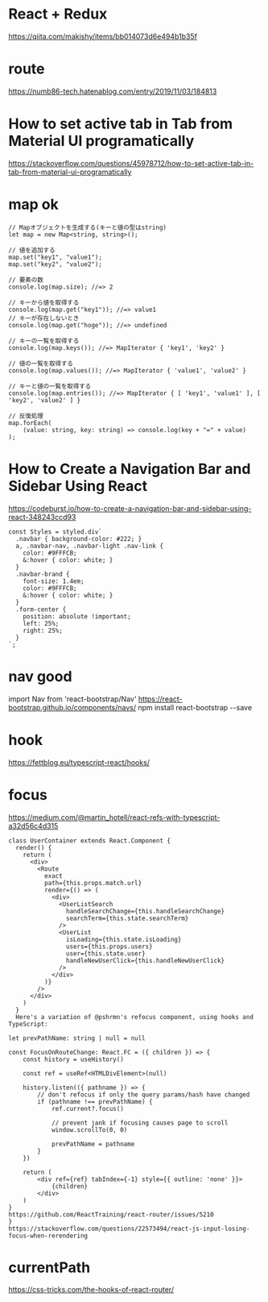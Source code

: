# React + Redux
https://qiita.com/makishy/items/bb014073d6e494b1b35f

# route
https://numb86-tech.hatenablog.com/entry/2019/11/03/184813


# How to set active tab in Tab from Material UI programatically
https://stackoverflow.com/questions/45978712/how-to-set-active-tab-in-tab-from-material-ui-programatically
# map ok
```
// Mapオブジェクトを生成する(キーと値の型はstring)
let map = new Map<string, string>();

// 値を追加する
map.set("key1", "value1");
map.set("key2", "value2");

// 要素の数
console.log(map.size); //=> 2

// キーから値を取得する
console.log(map.get("key1")); //=> value1
// キーが存在しないとき
console.log(map.get("hoge")); //=> undefined

// キーの一覧を取得する
console.log(map.keys()); //=> MapIterator { 'key1', 'key2' }

// 値の一覧を取得する
console.log(map.values()); //=> MapIterator { 'value1', 'value2' }

// キーと値の一覧を取得する
console.log(map.entries()); //=> MapIterator { [ 'key1', 'value1' ], [ 'key2', 'value2' ] }

// 反復処理
map.forEach(
    (value: string, key: string) => console.log(key + "=" + value)
);
```



# How to Create a Navigation Bar and Sidebar Using React
https://codeburst.io/how-to-create-a-navigation-bar-and-sidebar-using-react-348243ccd93
```
const Styles = styled.div`
  .navbar { background-color: #222; }
  a, .navbar-nav, .navbar-light .nav-link {
    color: #9FFFCB;
    &:hover { color: white; }
  }
  .navbar-brand {
    font-size: 1.4em;
    color: #9FFFCB;
    &:hover { color: white; }
  }
  .form-center {
    position: absolute !important;
    left: 25%;
    right: 25%;
  }
`;
```
# nav good
import Nav from 'react-bootstrap/Nav'
https://react-bootstrap.github.io/components/navs/
npm install react-bootstrap --save

# hook
https://fettblog.eu/typescript-react/hooks/

# focus
https://medium.com/@martin_hotell/react-refs-with-typescript-a32d56c4d315

```
class UserContainer extends React.Component {
  render() {
    return (
      <div>
        <Route
          exact
          path={this.props.match.url}
          render={() => (
            <div>
              <UserListSearch
                handleSearchChange={this.handleSearchChange}
                searchTerm={this.state.searchTerm}
              />
              <UserList
                isLoading={this.state.isLoading}
                users={this.props.users}
                user={this.state.user}
                handleNewUserClick={this.handleNewUserClick}
              />
            </div>
          )}
        />
      </div>  
    )
  }
  Here's a variation of @pshrmn's refocus component, using hooks and TypeScript:

let prevPathName: string | null = null

const FocusOnRouteChange: React.FC = ({ children }) => {
    const history = useHistory()

    const ref = useRef<HTMLDivElement>(null)

    history.listen(({ pathname }) => {
        // don't refocus if only the query params/hash have changed
        if (pathname !== prevPathName) {
            ref.current?.focus()

            // prevent jank if focusing causes page to scroll
            window.scrollTo(0, 0)

            prevPathName = pathname
        }
    })

    return (
        <div ref={ref} tabIndex={-1} style={{ outline: 'none' }}>
            {children}
        </div>
    )
}
https://github.com/ReactTraining/react-router/issues/5210
}
https://stackoverflow.com/questions/22573494/react-js-input-losing-focus-when-rerendering
```
# currentPath
https://css-tricks.com/the-hooks-of-react-router/
